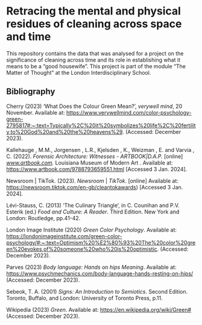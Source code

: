 # Retracing the mental and physical residues of cleaning across space and time #

This repository contains the data that was analysed for a project on the significance of cleaning across time and its role in establishing what it means to be a “good housewife”. This project is part of the module “The Matter of Thought” at the London Interdisciplinary School. 

## Bibliography ##

Cherry (2023) ‘What Does the Colour Green Mean?’, *verywell mind*, 20 November. Available at: https://www.verywellmind.com/color-psychology-green-2795817#:~:text=Typically%2C%20it%20symbolizes%20life%2C%20fertility,to%20God%20and%20the%20heavens%29. (Accessed: December 2023).

Kallehauge , M.M., Jorgensen , L.R., Kjelsden , K., Weizman , E. and Varvia , C. (2022). *Forensic Architecture: Witnesses - ARTBOOK|D.A.P.* [online] *www.artbook.com.* Louisiana Museum of Modern Art . Available at: https://www.artbook.com/9788793659551.html [Accessed 3 Jan. 2024].

Newsroom | TikTok. (2023). *Newsroom* | *TikTok*. [online] Available at: https://newsroom.tiktok.com/en-gb/cleantokawards) [Accessed 3 Jan. 2024].

Lévi-Stauss, C. (2013) ‘The Culinary Triangle’, in C. Counihan and P.V. Esterik (ed.) *Food and Culture: A Reader*. Third Edition. New York and London: Routledge, pp.41-42.

London Image Institute (2020) *Green Color Psychology*. Available at: https://londonimageinstitute.com/green-color-psychology/#:~:text=Optimism%20%E2%80%93%20The%20color%20green%20evokes,of%20someone%20who%20is%20optimistic. (Accessed: December 2023).

Parves (2023) *Body language: Hands on hips Meaning*. Available at: https://www.psychmechanics.com/body-language-hands-resting-on-hips/ (Accessed: December 2023).

Sebeok, T. A. (2001) *Signs: An Introduction to Semiotics*. Second Edition. Toronto, Buffalo, and London: University of Toronto Press, p.11.

Wikipedia (2023) *Green*. Available at: https://en.wikipedia.org/wiki/Green# (Accessed: December 2023).
